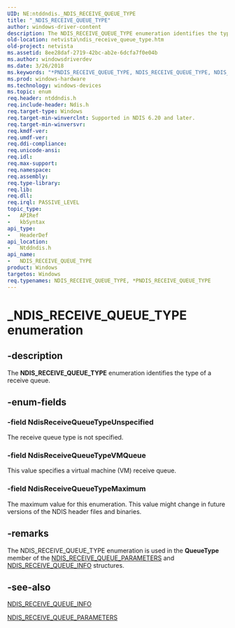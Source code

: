 ```yaml
---
UID: NE:ntddndis._NDIS_RECEIVE_QUEUE_TYPE
title: "_NDIS_RECEIVE_QUEUE_TYPE"
author: windows-driver-content
description: The NDIS_RECEIVE_QUEUE_TYPE enumeration identifies the type of a receive queue.
old-location: netvista\ndis_receive_queue_type.htm
old-project: netvista
ms.assetid: 8ee28daf-2719-42bc-ab2e-6dcfa7f0e04b
ms.author: windowsdriverdev
ms.date: 3/26/2018
ms.keywords: "*PNDIS_RECEIVE_QUEUE_TYPE, NDIS_RECEIVE_QUEUE_TYPE, NDIS_RECEIVE_QUEUE_TYPE enumeration [Network Drivers Starting with Windows Vista], NdisReceiveQueueTypeMaximum, NdisReceiveQueueTypeUnspecified, NdisReceiveQueueTypeVMQueue, PNDIS_RECEIVE_QUEUE_TYPE, PNDIS_RECEIVE_QUEUE_TYPE enumeration pointer [Network Drivers Starting with Windows Vista], _NDIS_RECEIVE_QUEUE_TYPE, netvista.ndis_receive_queue_type, ntddndis/NDIS_RECEIVE_QUEUE_TYPE, ntddndis/NdisReceiveQueueTypeMaximum, ntddndis/NdisReceiveQueueTypeUnspecified, ntddndis/NdisReceiveQueueTypeVMQueue, ntddndis/PNDIS_RECEIVE_QUEUE_TYPE, virtual_machine_queue_ref_b51e0e9c-353e-40a1-b466-3136db1fcdd9.xml"
ms.prod: windows-hardware
ms.technology: windows-devices
ms.topic: enum
req.header: ntddndis.h
req.include-header: Ndis.h
req.target-type: Windows
req.target-min-winverclnt: Supported in NDIS 6.20 and later.
req.target-min-winversvr: 
req.kmdf-ver: 
req.umdf-ver: 
req.ddi-compliance: 
req.unicode-ansi: 
req.idl: 
req.max-support: 
req.namespace: 
req.assembly: 
req.type-library: 
req.lib: 
req.dll: 
req.irql: PASSIVE_LEVEL
topic_type:
-	APIRef
-	kbSyntax
api_type:
-	HeaderDef
api_location:
-	Ntddndis.h
api_name:
-	NDIS_RECEIVE_QUEUE_TYPE
product: Windows
targetos: Windows
req.typenames: NDIS_RECEIVE_QUEUE_TYPE, *PNDIS_RECEIVE_QUEUE_TYPE
---
```


# _NDIS_RECEIVE_QUEUE_TYPE enumeration


## -description


The <b>NDIS_RECEIVE_QUEUE_TYPE</b> enumeration identifies the type of a receive queue.


## -enum-fields




### -field NdisReceiveQueueTypeUnspecified

The receive queue type is not specified.


### -field NdisReceiveQueueTypeVMQueue

This value specifies a virtual machine (VM) receive queue.


### -field NdisReceiveQueueTypeMaximum

The maximum value for this enumeration. This value might change in future versions of the NDIS
     header files and binaries.


## -remarks



The NDIS_RECEIVE_QUEUE_TYPE enumeration is used in the 
    <b>QueueType</b> member of the 
    <a href="https://msdn.microsoft.com/fba87554-766d-45e2-8257-584ee78dd873">
    NDIS_RECEIVE_QUEUE_PARAMETERS</a> and 
    <a href="https://msdn.microsoft.com/7cdc45d4-e8aa-437a-b6fc-8b8c0dc17585">
    NDIS_RECEIVE_QUEUE_INFO</a> structures.




## -see-also




<a href="https://msdn.microsoft.com/library/windows/hardware/ff567204">NDIS_RECEIVE_QUEUE_INFO</a>



<a href="https://msdn.microsoft.com/library/windows/hardware/ff567211">NDIS_RECEIVE_QUEUE_PARAMETERS</a>
 

 

